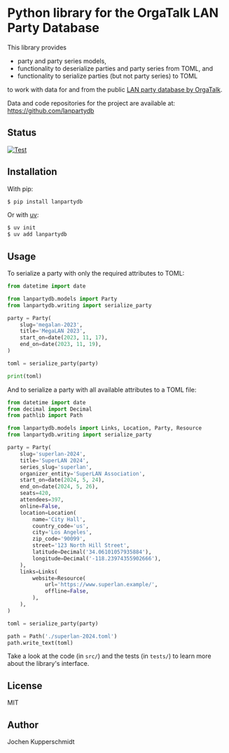 # Python library for the OrgaTalk LAN Party Database

This library provides

- party and party series models,
- functionality to deserialize parties and party series from TOML, and
- functionality to serialize parties (but not party series) to TOML

to work with data for and from the public [LAN party database by
OrgaTalk](https://lanpartydb.orgatalk.de/).

Data and code repositories for the project are available at:
https://github.com/lanpartydb


## Status

[![Test](https://github.com/lanpartydb/lib-python/actions/workflows/test.yml/badge.svg)](https://github.com/lanpartydb/lib-python/actions/workflows/test.yml)


## Installation

With pip:

```sh
$ pip install lanpartydb
```

Or with [uv](https://docs.astral.sh/uv/):

```sh
$ uv init
$ uv add lanpartydb
```


## Usage

To serialize a party with only the required attributes to TOML:

```py
from datetime import date

from lanpartydb.models import Party
from lanpartydb.writing import serialize_party

party = Party(
    slug='megalan-2023',
    title='MegaLAN 2023',
    start_on=date(2023, 11, 17),
    end_on=date(2023, 11, 19),
)

toml = serialize_party(party)

print(toml)
```

And to serialize a party with all available attributes to a TOML file:

```py
from datetime import date
from decimal import Decimal
from pathlib import Path

from lanpartydb.models import Links, Location, Party, Resource
from lanpartydb.writing import serialize_party

party = Party(
    slug='superlan-2024',
    title='SuperLAN 2024',
    series_slug='superlan',
    organizer_entity='SuperLAN Association',
    start_on=date(2024, 5, 24),
    end_on=date(2024, 5, 26),
    seats=420,
    attendees=397,
    online=False,
    location=Location(
        name='City Hall',
        country_code='us',
        city='Los Angeles',
        zip_code='90099',
        street='123 North Hill Street',
        latitude=Decimal('34.06101057935884'),
        longitude=Decimal('-118.23974355902666'),
    ),
    links=Links(
        website=Resource(
            url='https://www.superlan.example/',
            offline=False,
        ),
    ),
)

toml = serialize_party(party)

path = Path('./superlan-2024.toml')
path.write_text(toml)
```

Take a look at the code (in `src/`) and the tests (in `tests/`) to learn
more about the library's interface.


## License

MIT


## Author

Jochen Kupperschmidt
